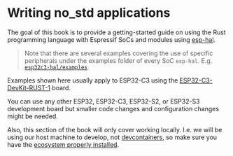 # Writing no_std applications

The goal of this book is to provide a getting-started guide on using the Rust programming language with Espressif SoCs and modules using [esp-hal].

> Note that there are several examples covering the use of specific peripherals under the examples folder of every SoC `esp-hal`. E.g. [`esp32c3-hal/examples`]

Examples shown here usually apply to ESP32-C3 using the [ESP32-C3-DevKit-RUST-1] board.

You can use any other ESP32, ESP32-C3, ESP32-S2, or ESP32-S3 development board but smaller code changes and configuration changes might be needed.

Also, this section of the book will only cover working locally. I.e. we will be using our host machine to develop, not [devcontainers], so make sure you have the [ecosystem properly installed].

[esp-hal]: https://github.com/esp-rs/esp-hal
[ESP32-C3-DevKit-RUST-1]: https://github.com/esp-rs/esp-rust-board
[`esp32c3-hal/examples`]: https://github.com/esp-rs/esp-hal/tree/main/esp32c3-hal/examples
[devcontainers]: https://esp-rs.github.io/book/writing-your-own-application/generate-project-from-template.html
[ecosystem properly installed]: https://esp-rs.github.io/book/installation/index.html
